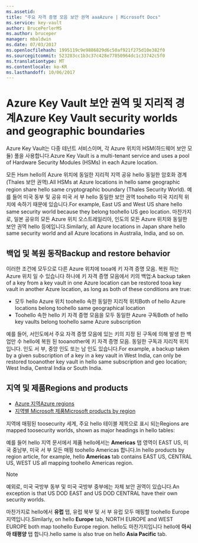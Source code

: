 ```yaml
---
ms.assetid: 
title: "주요 자격 증명 모음 보안 권역 aaaAzure | Microsoft Docs"
ms.service: key-vault
author: BrucePerlerMS
ms.author: bruceper
manager: mbaldwin
ms.date: 07/03/2017
ms.openlocfilehash: 1995119c9e9886829d6c50af921f275d10e382f0
ms.sourcegitcommit: 523283cc1b3c37c428e77850964dc1c33742c5f0
ms.translationtype: MT
ms.contentlocale: ko-KR
ms.lasthandoff: 10/06/2017
---
```

# <a name="azure-key-vault-security-worlds-and-geographic-boundaries"></a><span data-ttu-id="01d10-102">Azure Key Vault 보안 권역 및 지리적 경계</span><span class="sxs-lookup"><span data-stu-id="01d10-102">Azure Key Vault security worlds and geographic boundaries</span></span>

<span data-ttu-id="01d10-103">Azure Key Vault는 다중 테넌트 서비스이며, 각 Azure 위치의 HSM(하드웨어 보안 모듈) 풀을 사용합니다.</span><span class="sxs-lookup"><span data-stu-id="01d10-103">Azure Key Vault is a multi-tenant service and uses a pool of Hardware Security Modules (HSMs) in each Azure location.</span></span> 

<span data-ttu-id="01d10-104">모든 Hsm hello의 Azure 위치에 동일한 지리적 지역 공유 hello 동일한 암호화 경계 (Thales 보안 권역).</span><span class="sxs-lookup"><span data-stu-id="01d10-104">All HSMs at Azure locations in hello same geographic region share hello same cryptographic boundary (Thales Security World).</span></span> <span data-ttu-id="01d10-105">예를 들어 미국 동부 및 공유 미국 서 부 hello 동일한 보안 권역 toohello 미국 지리적 위치에 속하기 때문에 있습니다.</span><span class="sxs-lookup"><span data-stu-id="01d10-105">For example, East US and West US share hello same security world because they belong toohello US geo location.</span></span> <span data-ttu-id="01d10-106">마찬가지로, 일본 공유의 모든 Azure 위치 오스트레일리아, 인도의 모든 Azure 위치와 동일한 보안 권역 hello 등에입니다.</span><span class="sxs-lookup"><span data-stu-id="01d10-106">Similarly, all Azure locations in Japan share hello same security world and all Azure locations in Australia, India, and so on.</span></span> 

## <a name="backup-and-restore-behavior"></a><span data-ttu-id="01d10-107">백업 및 복원 동작</span><span class="sxs-lookup"><span data-stu-id="01d10-107">Backup and restore behavior</span></span>

<span data-ttu-id="01d10-108">이러한 조건에 모두으로 다른 Azure 위치에 tooa에 키 자격 증명 모음. 복원 하는 Azure 위치 일 수 있습니다 하나에 키 자격 증명 모음에서 키의 백업:</span><span class="sxs-lookup"><span data-stu-id="01d10-108">A backup taken of a key from a key vault in one Azure location can be restored tooa key vault in another Azure location, as long as both of these conditions are true:</span></span>

- <span data-ttu-id="01d10-109">모두 hello Azure 위치 toohello 속한 동일한 지리적 위치</span><span class="sxs-lookup"><span data-stu-id="01d10-109">Both of hello Azure locations belong toohello same geographical location</span></span>
- <span data-ttu-id="01d10-110">Toohello 속한 hello 키 자격 증명 모음을 모두 동일한 Azure 구독</span><span class="sxs-lookup"><span data-stu-id="01d10-110">Both of hello key vaults belong toohello same Azure subscription</span></span>

<span data-ttu-id="01d10-111">예를 들어, 서인도에서 주요 자격 증명 모음에 있는 키의 지정 된 구독에 의해 발생 한 백업만 수 hello에 복원 된 tooanother에 키 자격 증명 모음. 동일한 구독과 지리적 위치입니다. 인도 서 부, 중앙 인도 또는 남 인도 있습니다.</span><span class="sxs-lookup"><span data-stu-id="01d10-111">For example, a backup taken by a given subscription of a key in a key vault in West India, can only be restored tooanother key vault in hello same subscription and geo location; West India, Central India or South India.</span></span>

## <a name="regions-and-products"></a><span data-ttu-id="01d10-112">지역 및 제품</span><span class="sxs-lookup"><span data-stu-id="01d10-112">Regions and products</span></span>

- [<span data-ttu-id="01d10-113">Azure 지역</span><span class="sxs-lookup"><span data-stu-id="01d10-113">Azure regions</span></span>](https://azure.microsoft.com/regions/)
- [<span data-ttu-id="01d10-114">지역별 Microsoft 제품</span><span class="sxs-lookup"><span data-stu-id="01d10-114">Microsoft products by region</span></span>](https://azure.microsoft.com/regions/services/)

<span data-ttu-id="01d10-115">지역에 매핑된 toosecurity 세계, 주요 hello 테이블 제목으로 표시 되는</span><span class="sxs-lookup"><span data-stu-id="01d10-115">Regions are mapped toosecurity worlds, shown as major headings in hello tables:</span></span>

<span data-ttu-id="01d10-116">예를 들어 hello 지역 문서에서 제품 hello에서는 **Americas** 탭 영역이 EAST US, 미국 중남부, 미국 서 부 모든 매핑 toohello Americas 합니다.</span><span class="sxs-lookup"><span data-stu-id="01d10-116">In hello products by region article, for example, hello **Americas** tab contains EAST US, CENTRAL US, WEST US all mapping toohello Americas region.</span></span> 

>[!NOTE]
><span data-ttu-id="01d10-117">예외로, 미국 국방부 동부 및 미국 국방부 중부에는 자체 보안 권역이 있습니다.</span><span class="sxs-lookup"><span data-stu-id="01d10-117">An exception is that US DOD EAST and US DOD CENTRAL have their own security worlds.</span></span> 

<span data-ttu-id="01d10-118">마찬가지로 hello에서 **유럽** 탭, 유럽 북부 및 서 부 유럽 모두 매핑할 toohello Europe 지역입니다.</span><span class="sxs-lookup"><span data-stu-id="01d10-118">Similarly, on hello **Europe** tab, NORTH EUROPE and WEST EUROPE both map toohello Europe region.</span></span> <span data-ttu-id="01d10-119">hello도 마찬가지입니다 hello에 **아시아 태평양** 탭 합니다.</span><span class="sxs-lookup"><span data-stu-id="01d10-119">hello same is also true on hello **Asia Pacific** tab.</span></span>



